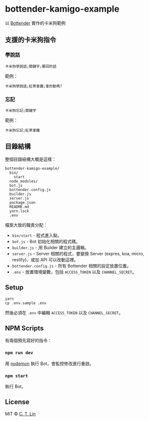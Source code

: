 # bottender-kamigo-example

以 [Bottender](https://github.com/Yoctol/bottender) 實作的卡米狗範例

## 支援的卡米狗指令

### 學說話

```
卡米狗學說話;關鍵字;要回的話
```

範例：

```
卡米狗學說話;紅茶拿鐵;拿的動嗎?
```

### 忘記

```
卡米狗忘記;關鍵字
```

範例：

```
卡米狗忘記;紅茶拿鐵
```

## 目錄結構

整個目錄結構大概是這樣：

```
bottender-kamigo-example/
  bin/
    start
  node_modules/
  bot.js
  bottender.config.js
  builder.js
  server.js
  package.json
  README.md
  yarn.lock
  .env
```

檔案大致的職責分配：

* `bin/start` - 程式進入點。
* `bot.js` - Bot 初始化相關的程式碼。
* `builder.js` - 用 Builder 建立的主邏輯。
* `server.js` - Server 相關的程式，要變換 Server (expres, koa, micro, restify)、或加 API 可以改動這裡。
* `bottender.config.js` - 所有 Bottender 相關的設定放置位置。
* `.env` - 放置環境變數，包括 `ACCESS_TOKEN` 以及 `CHANNEL_SECRET`。

## Setup

```
yarn
cp .env.sample .env
```

然後必須在 `.env` 中編輯 `ACCESS_TOKEN` 以及 `CHANNEL_SECRET`。

## NPM Scripts

有兩個預先寫好的指令：

### `npm run dev`

用 [nodemon](https://github.com/remy/nodemon) 執行 Bot，會監控修改進行重啟。

### `npm start`

執行 Bot。

## License

MIT © [C. T. Lin](https://github.com/chentsulin/bottender-kamigo-example)
